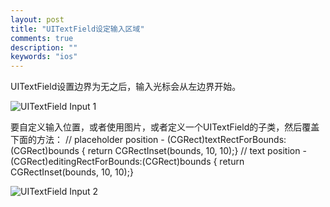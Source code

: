 ```yaml
---
layout: post
title: "UITextField设定输入区域"
comments: true
description: ""
keywords: "ios"
---
```



UITextField设置边界为无之后，输入光标会从左边界开始。

![UITextField Input 1](/images/articles/UITextField_Input_1.png)

要自定义输入位置，或者使用图片，或者定义一个UITextField的子类，然后覆盖下面的方法：
    // placeholder position
    - (CGRect)textRectForBounds:(CGRect)bounds { return CGRectInset(bounds, 10, 10);}
    // text position
    - (CGRect)editingRectForBounds:(CGRect)bounds { return CGRectInset(bounds, 10, 10);}

![UITextField Input 2](/images/articles/UITextField_Input_2.png)

